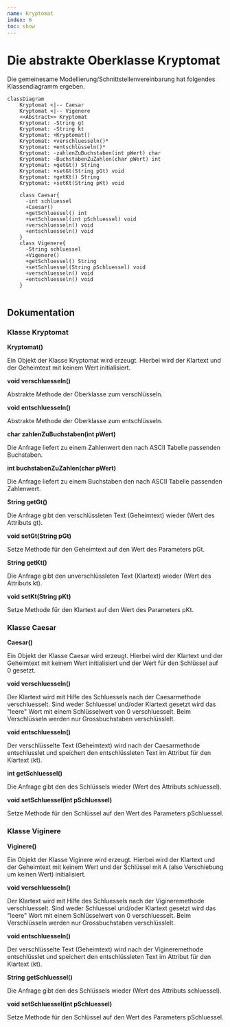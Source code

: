```yaml
---
name: Kryptomat
index: 6
toc: show
---
```


# Die abstrakte Oberklasse Kryptomat
Die gemeinesame Modellierung/Schnittstellenvereinbarung hat folgendes Klassendiagramm ergeben.

```mermaid
classDiagram
    Kryptomat <|-- Caesar
    Kryptomat <|-- Vigenere
    <<Abstract>> Kryptomat
    Kryptomat: -String gt
    Kryptomat: -String kt
    Kryptomat: +Kryptomat()
    Kryptomat: +verschluesseln()*
    Kryptomat: +entschlüsseln()*
    Kryptomat: -zahlenZuBuchstaben(int pWert) char
    Kryptomat: -BuchstabenZuZahlen(char pWert) int
    Kryptomat: +getGt() String
    Kryptomat: +setGt(String pGt) void
    Kryptomat: +getKt() String
    Kryptomat: +setKt(String pKt) void

    class Caesar{
      -int schluessel
      +Caesar()
      +getSchluessel() int
      +setSchluessel(int pSchluessel) void 
      +verschluesseln() void
      +entschluesseln() void
    }
    class Vigenere{
      -String schluessel
      +Vigenere()
      +getSchluessel() String
      +setSchluessel(String pSchluessel) void
      +verschluesseln() void
      +entschluesseln() void
    }
    
```
## Dokumentation
### Klasse Kryptomat
**Kryptomat()**

Ein Objekt der Klasse Kryptomat wird erzeugt. Hierbei wird der Klartext und der Geheimtext mit keinem Wert initialisiert.

**void verschluesseln()**

Abstrakte Methode der Oberklasse zum verschlüsseln.

**void entschluesseln()**

Abstrakte Methode der Oberklasse zum entschlüsseln.

**char zahlenZuBuchstaben(int pWert)**

Die Anfrage liefert zu einem Zahlenwert den nach ASCII Tabelle passenden Buchstaben.

**int buchstabenZuZahlen(char pWert)**

Die Anfrage liefert zu einem Buchstaben den nach ASCII Tabelle passenden Zahlenwert.

**String getGt()**

Die Anfrage gibt den verschlüssleten Text (Geheimtext) wieder (Wert des Attributs gt).

**void setGt(String pGt)**

Setze Methode für den Geheimtext auf den Wert des Parameters pGt.

**String getKt()**

Die Anfrage gibt den unverschlüssleten Text (Klartext) wieder (Wert des Attributs kt).

**void setKt(String pKt)**

Setze Methode für den Klartext auf den Wert des Parameters pKt.

### Klasse Caesar
**Caesar()**

Ein Objekt der Klasse Caesar wird erzeugt. Hierbei wird der Klartext und der Geheimtext mit keinem Wert initialisiert und der Wert für den Schlüssel auf 0 gesetzt.

**void verschluesseln()**

Der Klartext wird mit Hilfe des Schluessels nach der Caesarmethode verschluesselt. Sind weder Schluessel und/oder Klartext gesetzt wird das "leere" Wort mit einem Schlüsselwert von 0 verschluesselt. Beim Verschlüsseln werden nur Grossbuchstaben verschlüsslelt.

**void entschluesseln()**

Der verschlüsselte Text (Geheimtext) wird nach der Caesarmethode entschlusslet und speichert den entschlüssleten Text im Attribut für den Klartext (kt).

**int getSchluessel()**

Die Anfrage gibt den des Schlüssels wieder (Wert des Attributs schluessel).

**void setSchluessel(int pSchluessel)**

Setze Methode für den Schlüssel auf den Wert des Parameters pSchluessel.
### Klasse Viginere
**Viginere()**

Ein Objekt der Klasse Viginere wird erzeugt. Hierbei wird der Klartext und der Geheimtext mit keinem Wert und der Schlüssel mit A (also Verschiebung um keinen Wert) initialisiert.

**void verschluesseln()**

Der Klartext wird mit Hilfe des Schluessels nach der Vigineremethode verschluesselt. Sind weder Schluessel und/oder Klartext gesetzt wird das "leere" Wort mit einem Schlüsselwert von 0 verschluesselt. Beim Verschlüsseln werden nur Grossbuchstaben verschlüsslelt.

**void entschluesseln()**

Der verschlüsselte Text (Geheimtext) wird nach der Vigineremethode entschlüsslet und speichert den entschlüssleten Text im Attribut für den Klartext (kt).

**String getSchluessel()**

Die Anfrage gibt den des Schlüssels wieder (Wert des Attributs schluessel).

**void setSchluessel(int pSchluessel)**

Setze Methode für den Schlüssel auf den Wert des Parameters pSchluessel.
